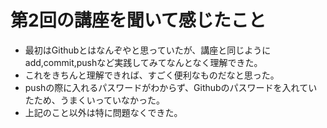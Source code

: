 # 第2回の講座を聞いて感じたこと

* 最初はGithubとはなんぞやと思っていたが、講座と同じようにadd,commit,pushなど実践してみてなんとなく理解できた。
* これをきちんと理解できれば、すごく便利なものだなと思った。
* pushの際に入れるパスワードがわからず、Githubのパスワードを入れていたため、うまくいっていなかった。
* 上記のこと以外は特に問題なくできた。